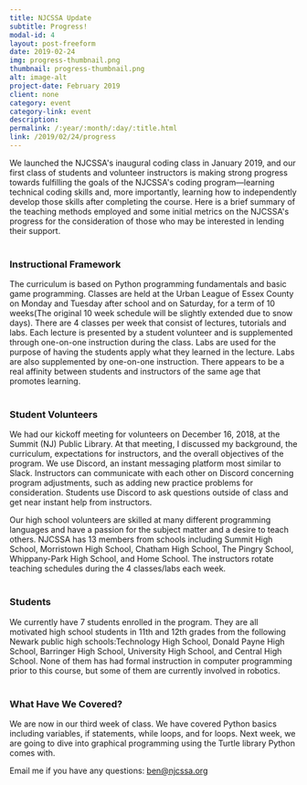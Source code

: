 ```yaml
---
title: NJCSSA Update
subtitle: Progress!
modal-id: 4
layout: post-freeform
date: 2019-02-24
img: progress-thumbnail.png
thumbnail: progress-thumbnail.png
alt: image-alt
project-date: February 2019
client: none
category: event
category-link: event
description:
permalink: /:year/:month/:day/:title.html
link: /2019/02/24/progress
---
```




We launched the NJCSSA's inaugural coding class in January 2019, and our first class of students and volunteer instructors is making strong progress towards fulfilling the goals of the NJCSSA's coding program―learning technical coding skills and, more importantly, learning how to independently develop those skills after completing the course. Here is a brief summary of the teaching methods employed and some initial metrics on the NJCSSA's progress for the consideration of those who may be interested in lending their support.
<br>
<br>
### Instructional Framework

The curriculum is based on Python programming fundamentals and basic game programming. Classes are held at the Urban League of Essex County on Monday and Tuesday after school and on Saturday, for a term of 10 weeks(The original 10 week schedule will be slightly extended due to snow days). There are 4 classes per week that consist of lectures, tutorials and labs. Each lecture is presented by a student volunteer and is supplemented through one-on-one instruction during the class. Labs are used for the purpose of having the students apply what they learned in the lecture. Labs are also supplemented by one-on-one instruction. There appears to be a real affinity between students and instructors of the same age that promotes learning. 
<br>
<br>

### Student Volunteers


We had our kickoff meeting for volunteers on December 16, 2018, at the Summit (NJ) Public Library. At that meeting, I discussed my background, the curriculum, expectations for instructors, and the overall objectives of the program. We use Discord, an instant messaging platform most similar to Slack. Instructors can communicate with each other on Discord concerning program adjustments, such as adding new practice problems for consideration. Students use Discord to ask questions outside of class and get near instant help from instructors.

Our high school volunteers are skilled at many different programming languages and have a passion for the subject matter and a desire to teach others. NJCSSA has 13 members from schools including Summit High School, Morristown High School, Chatham High School, The Pingry School, Whippany-Park High School, and Home School. The instructors rotate teaching schedules during the 4 classes/labs each week.
<br>
<br>

### Students


We currently have 7 students enrolled in the program. They are all motivated high school students in 11th and 12th grades from the following Newark public high schools:Technology High School, Donald Payne High School, Barringer High School, University High School, and Central High School. None of them has had formal instruction in computer programming prior to this course, but some of them are currently involved in robotics.
<br>
<br>

### What Have We Covered?


We are now in our third week of class. We have covered Python basics including variables, if statements, while loops, and for loops. Next week, we are going to dive into graphical programming using the Turtle library Python comes with.

Email me if you have any questions: ben@njcssa.org

